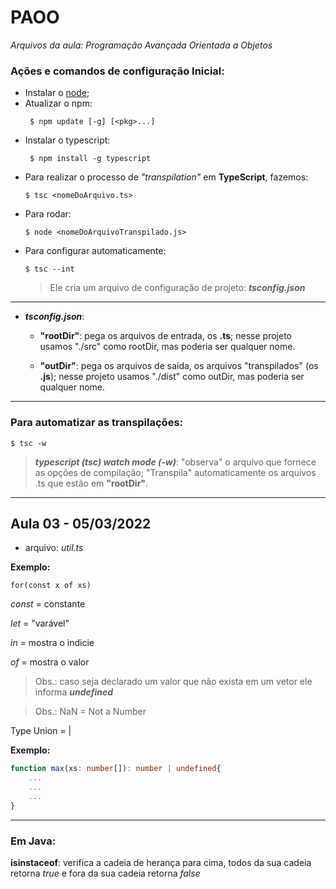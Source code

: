 # **PAOO**
_Arquivos da aula: Programação Avançada Orientada a Objetos_

### **Ações e comandos de configuração Inicial:**

- Instalar o [node](https://nodejs.org/en/);
- Atualizar o npm:
   ```Shell Script
    $ npm update [-g] [<pkg>...]
    ```
- Instalar o typescript:
   ```Shell Script
    $ npm install -g typescript
    ```
- Para realizar o processo de *"transpilation"* em **TypeScript**, fazemos:
    ```Shell Script
    $ tsc <nomeDoArquivo.ts>
    ```
- Para rodar:
    ```Shell Script
    $ node <nomeDoArquivoTranspilado.js>
    ```
- Para configurar automaticamente:
    ```Shell Script
    $ tsc --int  
    ```
    > Ele cria um arquivo de configuração de projeto: _**tsconfig.json**_
---
- _**tsconfig.json**_:
    - **"rootDir"**: pega os arquivos de entrada, os **.ts**; nesse projeto usamos "./src" como rootDir, mas poderia ser qualquer nome.

    - **"outDir"**: pega os arquivos de saída, os arquivos "transpilados" (os **.js**); nesse projeto usamos "./dist" como outDir, mas poderia ser qualquer nome.
---
### **Para automatizar as transpilações:**
```Shell Script
$ tsc -w  
```
> _**typescript (tsc) watch mode (-w)**_: "observa" o arquivo que fornece as opções de compilação; "Transpila" automaticamente os arquivos .ts que estão em **"rootDir"**.
---

## Aula 03 - 05/03/2022

- arquivo: _util.ts_

**Exemplo:**

    for(const x of xs)

*const* = constante

*let* = "varável"

*in* = mostra o indicie

*of* = mostra o valor

>Obs.: caso seja declarado um valor que não exista em um vetor ele informa _**undefined**_

>Obs.: NaN = Not a Number

Type Union = |

**Exemplo:**

``` TypeScript
function max(xs: number[]): number | undefined{ 
    ...
    ...
    ...
}
```
---
### **Em Java:**

**isinstaceof**: verifica a cadeia de herança para cima, todos da sua cadeia retorna _true_ e fora da sua cadeia retorna _false_

